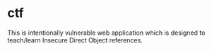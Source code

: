 # ctf
This is intentionally vulnerable web application which is designed to teach/learn Insecure Direct Object references.
